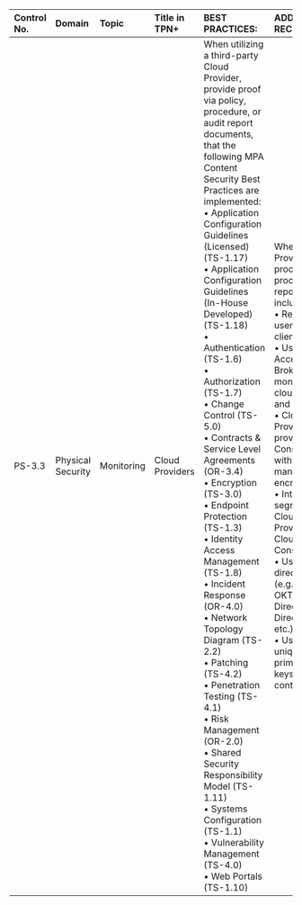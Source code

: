 | Control No. | Domain | Topic | Title in TPN+ | BEST PRACTICES: | ADDITIONAL RECOMMENDATIONS: |
| :--- | :--- | :--- | :--- | :--- | :--- |
| PS-3.3 | Physical Security | Monitoring | Cloud Providers | When utilizing a third-party Cloud Provider, provide proof via policy, procedure, or audit report documents, that the following MPA Content Security Best Practices are implemented:<br>• Application Configuration Guidelines (Licensed) (TS-1.17)<br>• Application Configuration Guidelines (In-House Developed) (TS-1.18)<br>• Authentication (TS-1.6)<br>• Authorization (TS-1.7)<br>• Change Control (TS-5.0)<br>• Contracts & Service Level Agreements (OR-3.4)<br>• Encryption (TS-3.0)<br>• Endpoint Protection (TS-1.3)<br>• Identity Access Management (TS-1.8)<br>• Incident Response (OR-4.0)<br>• Network Topology Diagram (TS-2.2)<br>• Patching (TS-4.2)<br>• Penetration Testing (TS-4.1)<br>• Risk Management (OR-2.0)<br>• Shared Security Responsibility Model (TS-1.11)<br>• Systems Configuration (TS-1.1)<br>• Vulnerability Management (TS-4.0)<br>• Web Portals (TS-1.10) | When utilizing a Cloud Provider, provide proof via policy, procedure, or audit report documents that includes the following:<br>• Regularly review user access list to the client cloud portal<br>• Use of a Cloud Access Security Broker (CASB) to monitor and restrict cloud software usage and access<br>• Cloud Service Providers (CSPs) provide Cloud Service Consumers (CSC) with the ability to manage their own encryption keys<br>• Intra-tenant segregation between Cloud Service Provider (CSP) and Cloud Service Consumer (CSC)<br>• Use cloud hosted directory services (e.g., JumpCloud, OKTA, Azure Active Directory, AWS Directory Service, etc.)<br>• Use exclusive, unique, or dedicated primary encryption keys to encrypt content data<br> |
